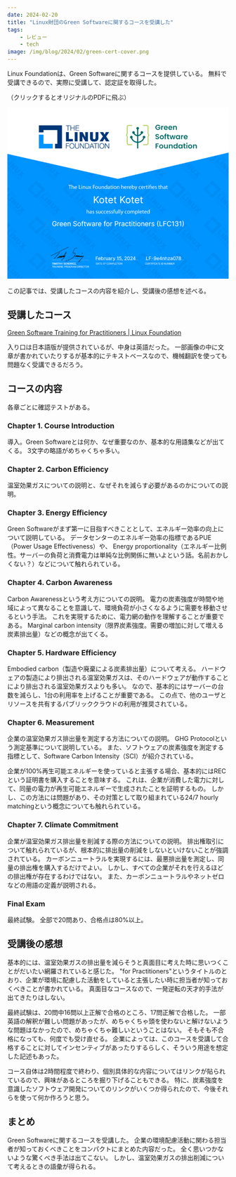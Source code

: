 ```yaml
---
date: 2024-02-20
title: "Linux財団のGreen Softwareに関するコースを受講した"
tags:
    - レビュー
    - tech
image: /img/blog/2024/02/green-cert-cover.png
---
```


Linux Foundationは、Green Softwareに関するコースを提供している。
無料で受講できるので、実際に受講して、認定証を取得した。

（クリックするとオリジナルのPDFに飛ぶ）

[![](/img/blog/2024/02/green-cert.png)](https://ti-user-certificates.s3.amazonaws.com/e0df7fbf-a057-42af-8a1f-590912be5460/a5ed53ad-5df3-438b-9bf8-a23c25518300-kotet-kotet-c0932418-6069-4717-85ab-70dc77e4973e-certificate.pdf)

この記事では、受講したコースの内容を紹介し、受講後の感想を述べる。

## 受講したコース

[Green Software Training for Practitioners | Linux Foundation](https://training.linuxfoundation.org/training/green-software-for-practitioners-lfc131/)

入り口は日本語版が提供されているが、中身は英語だった。
一部画像の中に文章が書かれていたりするが基本的にテキストベースなので、機械翻訳を使っても問題なく受講できるだろう。

## コースの内容

各章ごとに確認テストがある。

### Chapter 1. Course Introduction

導入。Green Softwareとは何か、なぜ重要なのか、基本的な用語集などが出てくる。
3文字の略語がめちゃくちゃ多い。

### Chapter 2. Carbon Efficiency

温室効果ガスについての説明と、なぜそれを減らす必要があるのかについての説明。

### Chapter 3. Energy Efficiency

Green Softwareがまず第一に目指すべきこととして、エネルギー効率の向上について説明している。
データセンターのエネルギー効率の指標であるPUE（Power Usage Effectiveness）や、
Energy proportionality（エネルギー比例性。サーバーの負荷と消費電力は単純な比例関係に無いよという話。名前おかしくない？）などについて触れられている。

### Chapter 4. Carbon Awareness

Carbon Awarenessという考え方についての説明。
電力の炭素強度が時間や地域によって異なることを意識して、環境負荷が小さくなるように需要を移動させるという手法。
これを実現するために、電力網の動作を理解することが重要である。
Marginal carbon intensity（限界炭素強度。需要の増加に対して増える炭素排出量）などの概念が出てくる。

### Chapter 5. Hardware Efficiency

Embodied carbon（製造や廃棄による炭素排出量）について考える。
ハードウェアの製造により排出される温室効果ガスは、そのハードウェアが動作することにより排出される温室効果ガスよりも多い。
なので、基本的にはサーバーの台数を減らし、1台の利用率を上げることが重要である。
この点で、他のユーザとリソースを共有するパブリッククラウドの利用が推奨されている。

### Chapter 6. Measurement

企業の温室効果ガス排出量を測定する方法についての説明。
GHG Protocolという測定基準について説明している。
また、ソフトウェアの炭素強度を測定する指標として、Software Carbon Intensity（SCI）が紹介されている。

企業が100%再生可能エネルギーを使っていると主張する場合、基本的にはRECという証明書を購入することを意味する。
これは、企業が消費した電力に対して、同量の電力が再生可能エネルギーで生成されたことを証明するもの。
しかし、この方法には問題があり、その対策として取り組まれている24/7 hourly matchingという概念についても触れられている。

### Chapter 7. Climate Commitment

企業が温室効果ガス排出量を削減する際の方法についての説明。
排出権取引について触れられているが、根本的に排出量の削減をしないといけないことが強調されている。
カーボンニュートラルを実現するには、最悪排出量を測定し、同量の排出権を購入するだけでよい。
しかし、すべての企業がそれを行えるほどの排出権が存在するわけではない。
また、カーボンニュートラルやネットゼロなどの用語の定義が説明される。

### Final Exam

最終試験。
全部で20問あり、合格点は80%以上。

## 受講後の感想

基本的には、温室効果ガスの排出量を減らそうと真面目に考えた時に思いつくことがだいたい網羅されていると感じた。
"for Practitioners"というタイトルのとおり、企業が環境に配慮した活動をしていると主張したい時に担当者が知っておくべきことが書かれている。
真面目なコースなので、一発逆転の天才的手法が出てきたりはしない。

最終試験は、20問中16問以上正解で合格のところ、17問正解で合格した。
一部英語の解釈が難しい問題があったが、めちゃくちゃ頭を使わないと解けないような問題はなかったので、めちゃくちゃ難しいということはない。
そもそも不合格になっても、何度でも受け直せる。
企業によっては、このコースを受講して合格することに対してインセンティブがあったりするらしく、そういう用途を想定した記述もあった。

コース自体は2時間程度で終わり、個別具体的な内容についてはリンクが貼られているので、興味があるところを掘り下げることもできる。
特に、炭素強度を意識したソフトウェア開発についてのリンクがいくつか得られたので、今後それらを使って何か作ろうと思う。

## まとめ

Green Softwareに関するコースを受講した。
企業の環境配慮活動に関わる担当者が知っておくべきことをコンパクトにまとめた内容だった。
全く思いつかないような驚くべき手法は出てこない。
しかし、温室効果ガスの排出削減について考えるときの語彙が得られる。

